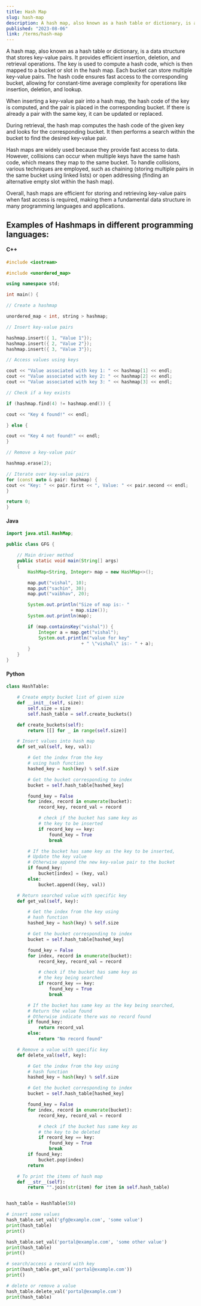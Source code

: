 ```yaml
---
title: Hash Map
slug: hash-map
description: A hash map, also known as a hash table or dictionary, is a data structure that stores key-value pairs.
published: "2023-08-06"
link: /terms/hash-map
---
```


A hash map, also known as a hash table or dictionary, is a data structure that stores key-value pairs. It provides efficient insertion, deletion, and retrieval operations. The key is used to compute a hash code, which is then mapped to a bucket or slot in the hash map. Each bucket can store multiple key-value pairs. The hash code ensures fast access to the corresponding bucket, allowing for constant-time average complexity for operations like insertion, deletion, and lookup.

When inserting a key-value pair into a hash map, the hash code of the key is computed, and the pair is placed in the corresponding bucket. If there is already a pair with the same key, it can be updated or replaced.

During retrieval, the hash map computes the hash code of the given key and looks for the corresponding bucket. It then performs a search within the bucket to find the desired key-value pair.

Hash maps are widely used because they provide fast access to data. However, collisions can occur when multiple keys have the same hash code, which means they map to the same bucket. To handle collisions, various techniques are employed, such as chaining (storing multiple pairs in the same bucket using linked lists) or open addressing (finding an alternative empty slot within the hash map).

Overall, hash maps are efficient for storing and retrieving key-value pairs when fast access is required, making them a fundamental data structure in many programming languages and applications.

## Examples of Hashmaps in different programming languages:

#### C++

```cpp
#include <iostream>

#include <unordered_map>

using namespace std;

int main() {

// Create a hashmap

unordered_map < int, string > hashmap;

// Insert key-value pairs

hashmap.insert({ 1, "Value 1"});
hashmap.insert({ 2, "Value 2"});
hashmap.insert({ 3, "Value 3"});

// Access values using keys

cout << "Value associated with key 1: " << hashmap[1] << endl;
cout << "Value associated with key 2: " << hashmap[2] << endl;
cout << "Value associated with key 3: " << hashmap[3] << endl;

// Check if a key exists

if (hashmap.find(4) != hashmap.end()) {

cout << "Key 4 found!" << endl;

} else {

cout << "Key 4 not found!" << endl;
}

// Remove a key-value pair

hashmap.erase(2);

// Iterate over key-value pairs
for (const auto & pair: hashmap) {
cout << "Key: " << pair.first << ", Value: " << pair.second << endl;
}

return 0;
}
```

#### Java

```java
import java.util.HashMap;

public class GFG {

	// Main driver method
	public static void main(String[] args)
	{
		HashMap<String, Integer> map = new HashMap<>();

		map.put("vishal", 10);
		map.put("sachin", 30);
		map.put("vaibhav", 20);

		System.out.println("Size of map is:- "
						+ map.size());
		System.out.println(map);

		if (map.containsKey("vishal")) {
			Integer a = map.get("vishal");
			System.out.println("value for key"
							+ " \"vishal\" is:- " + a);
		}
	}
}

```

#### Python

```python
class HashTable:

	# Create empty bucket list of given size
	def __init__(self, size):
		self.size = size
		self.hash_table = self.create_buckets()

	def create_buckets(self):
		return [[] for _ in range(self.size)]

	# Insert values into hash map
	def set_val(self, key, val):

		# Get the index from the key
		# using hash function
		hashed_key = hash(key) % self.size

		# Get the bucket corresponding to index
		bucket = self.hash_table[hashed_key]

		found_key = False
		for index, record in enumerate(bucket):
			record_key, record_val = record

			# check if the bucket has same key as
			# the key to be inserted
			if record_key == key:
				found_key = True
				break

		# If the bucket has same key as the key to be inserted,
		# Update the key value
		# Otherwise append the new key-value pair to the bucket
		if found_key:
			bucket[index] = (key, val)
		else:
			bucket.append((key, val))

	# Return searched value with specific key
	def get_val(self, key):

		# Get the index from the key using
		# hash function
		hashed_key = hash(key) % self.size

		# Get the bucket corresponding to index
		bucket = self.hash_table[hashed_key]

		found_key = False
		for index, record in enumerate(bucket):
			record_key, record_val = record

			# check if the bucket has same key as
			# the key being searched
			if record_key == key:
				found_key = True
				break

		# If the bucket has same key as the key being searched,
		# Return the value found
		# Otherwise indicate there was no record found
		if found_key:
			return record_val
		else:
			return "No record found"

	# Remove a value with specific key
	def delete_val(self, key):

		# Get the index from the key using
		# hash function
		hashed_key = hash(key) % self.size

		# Get the bucket corresponding to index
		bucket = self.hash_table[hashed_key]

		found_key = False
		for index, record in enumerate(bucket):
			record_key, record_val = record

			# check if the bucket has same key as
			# the key to be deleted
			if record_key == key:
				found_key = True
				break
		if found_key:
			bucket.pop(index)
		return

	# To print the items of hash map
	def __str__(self):
		return "".join(str(item) for item in self.hash_table)


hash_table = HashTable(50)

# insert some values
hash_table.set_val('gfg@example.com', 'some value')
print(hash_table)
print()

hash_table.set_val('portal@example.com', 'some other value')
print(hash_table)
print()

# search/access a record with key
print(hash_table.get_val('portal@example.com'))
print()

# delete or remove a value
hash_table.delete_val('portal@example.com')
print(hash_table)

```
